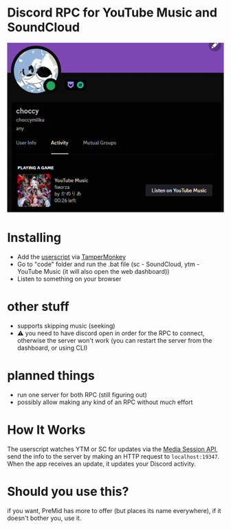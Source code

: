 # Discord RPC for YouTube Music and SoundCloud

![my discord status, showing what i'm listening to](picture.png)

# Installing

* Add the [userscript](https://github.com/adrian154/discord-yt-music-rpc/blob/main/userscript.js) via [TamperMonkey](https://www.tampermonkey.net/) 
* Go to "code" folder and run the .bat file (sc - SoundCloud, ytm - YouTube Music (it will also open the web dashboard))
* Listen to something on your browser

# other stuff

* supports skipping music (seeking)
* ⚠ you need to have discord open in order for the RPC to connect, otherwise the server won't work (you can restart the server from the dashboard, or using CLI)

# planned things

* run one server for both RPC (still figuring out)
* possibly allow making any kind of an RPC without much effort

# How It Works

The userscript watches YTM or SC for updates via the [Media Session API](https://developer.mozilla.org/en-US/docs/Web/API/Media_Session_API), send the info to the server by making an HTTP request to `localhost:19347`. When the app receives an update, it updates your Discord activity.

# Should you use this?

if you want, PreMid has more to offer (but places its name everywhere), if it doesn't bother you, use it.